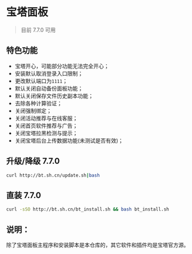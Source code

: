 # 宝塔面板

> 目前 7.7.0 可用

## 特色功能

- 宝塔开心，可能部分功能无法完全开心；
- 安装默认取消登录入口限制；
- 更改默认端口为`1111`；
- 默认关闭自动备份面板功能；
- 默认关闭保存文件历史副本功能；
- 去除各种计算验证；
- 关闭强制绑定；
- 关闭活动推荐与在线客服；
- 关闭首页软件推荐与广告；
- 关闭宝塔拉黑检测与提示；
- 关闭宝塔后台上传数据功能(未测试是否有效)；

## 升级/降级 7.7.0

```bash
curl http://bt.sh.cn/update.sh|bash
```

## 直装 7.7.0

```bash
curl -sSO http://bt.sh.cn/bt_install.sh && bash bt_install.sh
```

## 说明：

除了宝塔面板主程序和安装脚本是本仓库的，其它软件和插件均是宝塔官方源。
